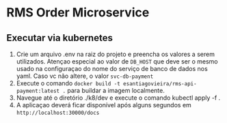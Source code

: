 # RMS Order Microservice

## Executar via kubernetes
1. Crie um arquivo .env na raiz do projeto e preencha os valores a serem utilizados. Atençao especial ao valor de `DB_HOST` que deve ser o mesmo usado na configuraçao do nome do serviço de banco de dados nos yaml. Caso vc não altere, o valor `svc-db-payment`
2. Execute o comando `docker build -t esantiagovieira/rms-api-payment:latest .` para buildar a imagem localmente. 
3. Navegue até o diretório ./k8/dev e execute o comando kubectl apply -f .
4. A aplicaçao deverá ficar disponível após alguns segundos em `http://localhost:30000/docs`